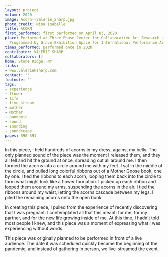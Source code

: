 ```yaml
---
layout: project
volume: 2020
image: Acorn--Valerie_Sharp.jpg
photo_credit: Nina Isabelle
title: ACORN
first_performed: first performed on April 03, 2020
place: Performed at Three Phase Center for Collaborative Art Research and Building;
  Programmed by Grace Exhibition Space for International Performance Art
times_performed: performed once in 2020
contributor: VALERIE SHARP
collaborators: []
home: Stone Ridge, NY
links:
- www.valerieksharp.com
contact: ''
footnote: ''
tags:
- experience
- flower
- life
- live-stream
- mother
- Mother
- pandemic
- sound
- sounding
- soundscape
pages: 590-591
---
```


In this piece, I held hundreds of acorns in my dress, against my belly. The only planned sound of the piece was the moment I released them, and they all fell and hit the ground at once, spreading out all around me. I then formed the acorns into a circle around me with my feet. I sat in the middle of the circle, and pulled long colorful ribbons out of a Mother Goose book, one by one. I tied the ribbons to each acorn, looping them back into the circle to form what might look like a flower formation. I picked up each ribbon and looped them around my arms, suspending the acorns in the air. I tied the ribbons around my waist, letting the acorns cascade between my legs. I piled the remaining acorns onto the open book.

In creating this piece, I pulled from the experience of recently discovering that I was pregnant. I contemplated all that this meant: for me, for my partner, and for the new life growing inside of me. At this time, I hadn’t told most people I knew, and this piece was a moment of expressing what I was experiencing without words.

This piece was originally planned to be performed in front of a live audience. The date it was scheduled quickly became the beginning of the pandemic, and instead of gathering in person, we live-streamed the event.
